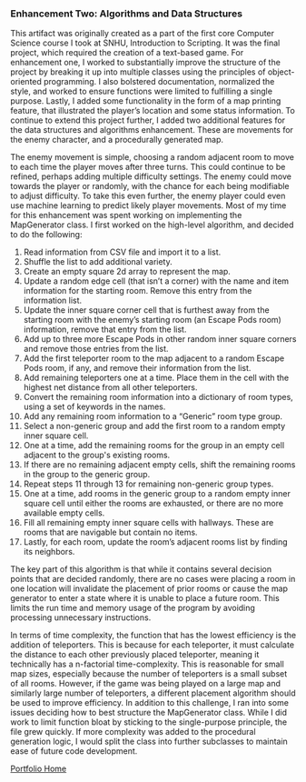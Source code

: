 ### Enhancement Two: Algorithms and Data Structures
This artifact was originally created as a part of the first core Computer Science course I took at SNHU, Introduction to Scripting.  It was the final project, which required the creation of a text-based game.  For enhancement one, I worked to substantially improve the structure of the project by breaking it up into multiple classes using the principles of object-oriented programming.  I also bolstered documentation, normalized the style, and worked to ensure functions were limited to fulfilling a single purpose.  Lastly, I added some functionality in the form of a map printing feature, that illustrated the player’s location and some status information.  To continue to extend this project further, I added two additional features for the data structures and algorithms enhancement.  These are movements for the enemy character, and a procedurally generated map.   

The enemy movement is simple, choosing a random adjacent room to move to each time the player moves after three turns.  This could continue to be refined, perhaps adding multiple difficulty settings.  The enemy could move towards the player or randomly, with the chance for each being modifiable to adjust difficulty.  To take this even further, the enemy player could even use machine learning to predict likely player movements.  Most of my time for this enhancement was spent working on implementing the MapGenerator class.  I first worked on the high-level algorithm, and decided to do the following: 

1. Read information from CSV file and import it to a list. 
2. Shuffle the list to add additional variety. 
3. Create an empty square 2d array to represent the map. 
4. Update a random edge cell (that isn’t a corner) with the name and item information for the starting room.  Remove this entry from the information list. 
5. Update the inner square corner cell that is furthest away from the starting room with the enemy’s starting room (an Escape Pods room) information, remove that entry from the list. 
6. Add up to three more Escape Pods in other random inner square corners and remove those entries from the list. 
7. Add the first teleporter room to the map adjacent to a random Escape Pods room, if any, and remove their information from the list. 
8. Add remaining teleporters one at a time.  Place them in the cell with the highest net distance from all other teleporters. 
9. Convert the remaining room information into a dictionary of room types, using a set of keywords in the names. 
10. Add any remaining room information to a “Generic” room type group. 
11. Select a non-generic group and add the first room to a random empty inner square cell. 
12. One at a time, add the remaining rooms for the group in an empty cell adjacent to the group's existing rooms. 
13. If there are no remaining adjacent empty cells, shift the remaining rooms in the group to the generic group. 
14. Repeat steps 11 through 13 for remaining non-generic group types. 
15. One at a time, add rooms in the generic group to a random empty inner square cell until either the rooms are exhausted, or there are no more available empty cells. 
16. Fill all remaining empty inner square cells with hallways.  These are rooms that are navigable but contain no items. 
17. Lastly, for each room, update the room’s adjacent rooms list by finding its neighbors. 

The key part of this algorithm is that while it contains several decision points that are decided randomly, there are no cases were placing a room in one location will invalidate the placement of prior rooms or cause the map generator to enter a state where it is unable to place a future room.  This limits the run time and memory usage of the program by avoiding processing unnecessary instructions.   

In terms of time complexity, the function that has the lowest efficiency is the addition of teleporters.  This is because for each teleporter, it must calculate the distance to each other previously placed teleporter, meaning it technically has a n-factorial time-complexity.  This is reasonable for small map sizes, especially because the number of teleporters is a small subset of all rooms.  However, if the game was being played on a large map and similarly large number of teleporters, a different placement algorithm should be used to improve efficiency.  In addition to this challenge, I ran into some issues deciding how to best structure the MapGenerator class.  While I did work to limit function bloat by sticking to the single-purpose principle, the file grew quickly.  If more complexity was added to the procedural generation logic, I would split the class into further subclasses to maintain ease of future code development.  

[Portfolio Home](../README.md)